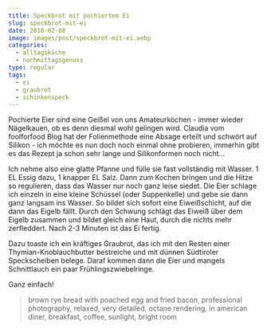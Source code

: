 ```yaml
---
title: Speckbrot mit pochiertem Ei
slug: speckbrot-mit-ei
date: 2010-02-08
image: images/post/speckbrot-mit-ei.webp
categories: 
  - alltagsküche
  - nachmittagsgenuss
type: regular
tags: 
  - ei
  - graubrot
  - schinkenspeck
---
```


Pochierte Eier sind eine Geißel von uns Amateurköchen - immer wieder Nägelkauen, ob es denn diesmal wohl gelingen wird. Claudia vom foolforfood Blog hat der Folienmethode eine Absage erteilt und schwört auf Silikon - ich möchte es nun doch noch einmal ohne probieren, immerhin gibt es das Rezept ja schon sehr lange und Silikonformen noch nicht...

Ich nehme also eine glatte Pfanne und fülle sie fast vollständig mit Wasser. 1 EL Essig dazu, 1 knapper EL Salz. Dann zum Kochen bringen und die Hitze so regulieren, dass das Wasser nur noch ganz leise siedet. Die Eier schlage ich einzeln in eine kleine Schüssel (oder Suppenkelle) und gebe sie dann ganz langsam ins Wasser. So bildet sich sofort eine Eiweißschicht, auf die dann das Eigelb fällt. Durch den Schwung schlägt das Eiweiß über dem Eigelb zusammen und bildet gleich eine Haut, durch die nichts mehr zerfleddert. Nach 2-3 Minuten ist das Ei fertig.

Dazu toaste ich ein kräftiges Graubrot, das ich mit den Resten einer Thymian-Knoblauchbutter bestreiche und mit dünnen Südtiroler Speckscheiben belege. Daraf kommen dann die Eier und mangels Schnittlauch ein paar Frühlingszwiebelringe.

Ganz einfach!

> brown rye bread with poached egg and fried bacon, professional photography, relaxed, very detailed, octane rendering, in american diner, breakfast, coffee, sunlight, bright room 

